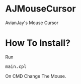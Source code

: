 # AJMouseCursor
AvianJay's Mouse Cursor
# How To Install?
Run <pre>main.cpl</pre> On CMD
Change The Mouse.

